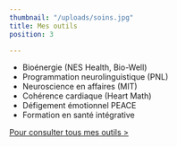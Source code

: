 ```yaml
---
thumbnail: "/uploads/soins.jpg"
title: Mes outils
position: 3

---
```

* Bioénergie (NES Health, Bio-Well)
* Programmation neurolinguistique (PNL)
* Neuroscience en affaires (MIT)
* Cohérence cardiaque (Heart Math)
* Défigement émotionnel PEACE
* Formation en santé intégrative

[Pour consulter tous mes outils >](/services)